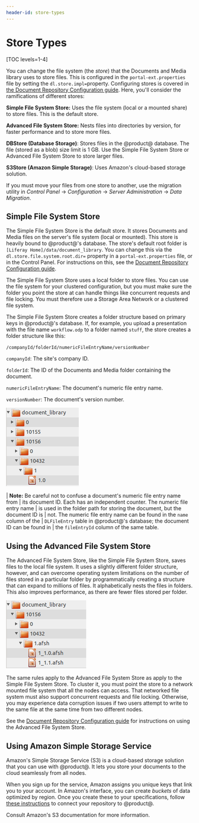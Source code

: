 ```yaml
---
header-id: store-types
---
```


# Store Types

[TOC levels=1-4]

You can change the file system (the *store*) that the Documents and Media 
library uses to store files. This is configured in the `portal-ext.properties` 
file by setting the `dl.store.impl=`property. Configuring stores is covered in 
[the Document Repository Configuration guide](/docs/7-2/deploy/-/knowledge_base/d/document-repository-configuration). 
Here, you'll consider the ramifications of different stores: 

**Simple File System Store:** Uses the file system (local or a mounted share) to 
store files. This is the default store. 

**Advanced File System Store:** Nests files into directories by version, for 
faster performance and to store more files. 

**DBStore (Database Storage)**: Stores files in the @product@ database. The file 
(stored as a blob) size limit is 1 GB. Use the Simple File System Store or 
Advanced File System Store to store larger files. 

**S3Store (Amazon Simple Storage)**: Uses Amazon's cloud-based storage solution. 

If you must move your files from one store to another, use the migration utility 
in *Control Panel* &rarr; *Configuration* &rarr; *Server Administration* &rarr; 
*Data Migration*. 

## Simple File System Store

The Simple File System Store is the default store. It stores Documents and Media
files on the server's file system (local or mounted). This store is heavily
bound to @product@'s database. The store's default root folder is
`[Liferay Home]/data/document_library`. You can change this via the
`dl.store.file.system.root.dir=` property in a `portal-ext.properties` file, or
in the Control Panel. For instructions on this, see the 
[Document Repository Configuration guide](/docs/7-1/deploy/-/knowledge_base/d/document-repository-configuration).

The Simple File System Store uses a local folder to store files. You can use the 
file system for your clustered configuration, but you must make sure the folder 
you point the store at can handle things like concurrent requests and file 
locking. You must therefore use a Storage Area Network or a clustered file 
system. 

The Simple File System Store creates a folder structure based on primary keys in 
@product@'s database. If, for example, you upload a presentation with the file 
name `workflow.odp` to a folder named `stuff`, the store creates a folder 
structure like this: 

    /companyId/folderId/numericFileEntryName/versionNumber

`companyId`: The site's company ID. 

`folderId`: The ID of the Documents and Media folder containing the document. 

`numericFileEntryName`: The document's numeric file entry name. 

`versionNumber`: The document's version number. 

![Figure 1: The Simple File System Store creates a folder structure based on primary keys in @product@'s database.](../../../images/enterprise-file-system-store.png)

| **Note:** Be careful not to confuse a document's numeric file entry name from 
| its document ID. Each has an independent counter. The numeric file entry name 
| is used in the folder path for storing the document, but the document ID is 
| not. The numeric file entry name can be found in the `name` column of the 
| `DLFileEntry` table in @product@'s database; the document ID can be found in 
| the `fileEntryId` column of the same table. 

## Using the Advanced File System Store

The Advanced File System Store, like the Simple File System Store, saves files 
to the local file system. It uses a slightly different folder structure, 
however, and can overcome operating system limitations on the number of files 
stored in a particular folder by programmatically creating a structure that can 
expand to millions of files. It alphabetically nests the files in folders. This 
also improves performance, as there are fewer files stored per folder. 

![Figure 2: The Advanced File System Store creates a more nested folder structure than the Simple File System Store.](../../../images/enterprise-adv-file-system-store.png)

The same rules apply to the Advanced File System Store as apply to the Simple 
File System Store. To cluster it, you must point the store to a network mounted 
file system that all the nodes can access. That networked file system must also 
support concurrent requests and file locking. Otherwise, you may experience data 
corruption issues if two users attempt to write to the same file at the same 
time from two different nodes. 

See the 
[Document Repository Configuration guide](/docs/7-2/deploy/-/knowledge_base/d/using-the-advanced-file-system-store) 
for instructions on using the Advanced File System Store. 

## Using Amazon Simple Storage Service

Amazon's Simple Storage Service (S3) is a cloud-based storage solution that you 
can use with @product@. It lets you store your documents to the cloud seamlessly 
from all nodes. 

When you sign up for the service, Amazon assigns you unique keys that link you 
to your account. In Amazon's interface, you can create *buckets* of data 
optimized by region. Once you create these to your specifications, follow 
[these instructions](/docs/7-2/deploy/-/knowledge_base/d/using-amazon-simple-storage-service) 
to connect your repository to @product@. 

Consult Amazon's S3 documentation for more information. 
